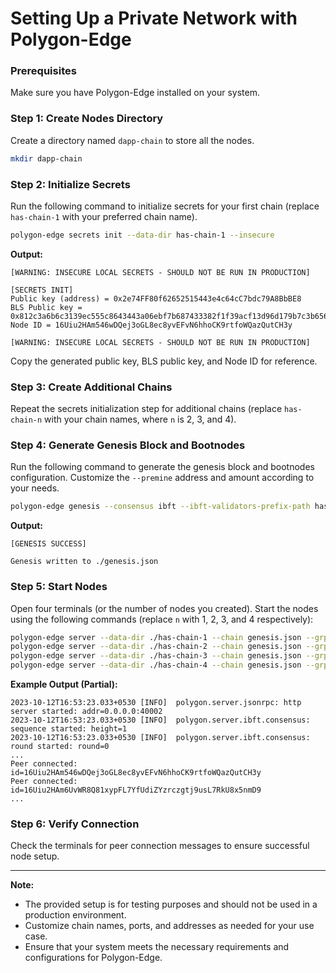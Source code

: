 # Setting Up a Private Network with Polygon-Edge

### Prerequisites
Make sure you have Polygon-Edge installed on your system.

### **Step 1: Create Nodes Directory**
Create a directory named `dapp-chain` to store all the nodes.

```bash
mkdir dapp-chain
```

### **Step 2: Initialize Secrets**
Run the following command to initialize secrets for your first chain (replace `has-chain-1` with your preferred chain name).

```bash
polygon-edge secrets init --data-dir has-chain-1 --insecure
```

**Output:**
```
[WARNING: INSECURE LOCAL SECRETS - SHOULD NOT BE RUN IN PRODUCTION]

[SECRETS INIT]
Public key (address) = 0x2e74FF80f62652515443e4c64cC7bdc79A8BbBE8
BLS Public key = 0x812c3a6b6c3139ec555c8643443a06ebf7b687433382f1f39acf13d96d179b7c3b656e91305d50451c2b735bd126b4b8
Node ID = 16Uiu2HAm546wDQej3oGL8ec8yvEFvN6hhoCK9rtfoWQazQutCH3y

[WARNING: INSECURE LOCAL SECRETS - SHOULD NOT BE RUN IN PRODUCTION]
```

Copy the generated public key, BLS public key, and Node ID for reference.

### **Step 3: Create Additional Chains**
Repeat the secrets initialization step for additional chains (replace `has-chain-n` with your chain names, where `n` is 2, 3, and 4).

### **Step 4: Generate Genesis Block and Bootnodes**
Run the following command to generate the genesis block and bootnodes configuration. Customize the `--premine` address and amount according to your needs.

```bash
polygon-edge genesis --consensus ibft --ibft-validators-prefix-path has-chain- --bootnode /ip4/127.0.0.1/tcp/10001/p2p/16Uiu2HAkvwvxei2xwymMfrUpgKud6SGff23ZWWQ7N92xWb9uotUP --bootnode /ip4/127.0.0.1/tcp/20001/p2p/16Uiu2HAmRD3MDmxB7aJPfBdkEjyGBgwjnmNj2vXbriZwPeFCP6ErP --premine=0x370e221F02A76c8F4C76d3E72cFF8c6f91888fe8:1000000000000000000
```

**Output:**
```
[GENESIS SUCCESS]

Genesis written to ./genesis.json
```

### **Step 5: Start Nodes**
Open four terminals (or the number of nodes you created). Start the nodes using the following commands (replace `n` with 1, 2, 3, and 4 respectively):

```bash
polygon-edge server --data-dir ./has-chain-1 --chain genesis.json --grpc-address :10000 --libp2p :10001 --jsonrpc :10002 --seal --log-level DEBUG
polygon-edge server --data-dir ./has-chain-2 --chain genesis.json --grpc-address :20000 --libp2p :20001 --jsonrpc :20002 --seal --log-level DEBUG
polygon-edge server --data-dir ./has-chain-3 --chain genesis.json --grpc-address :30000 --libp2p :30001 --jsonrpc :30002 --seal --log-level DEBUG
polygon-edge server --data-dir ./has-chain-4 --chain genesis.json --grpc-address :40000 --libp2p :40001 --jsonrpc :40002 --seal --log-level DEBUG
```

**Example Output (Partial):**
```
2023-10-12T16:53:23.033+0530 [INFO]  polygon.server.jsonrpc: http server started: addr=0.0.0.0:40002
2023-10-12T16:53:23.033+0530 [INFO]  polygon.server.ibft.consensus: sequence started: height=1
2023-10-12T16:53:23.033+0530 [INFO]  polygon.server.ibft.consensus: round started: round=0
...
Peer connected: id=16Uiu2HAm546wDQej3oGL8ec8yvEFvN6hhoCK9rtfoWQazQutCH3y
Peer connected: id=16Uiu2HAm6UvWR8Q81xypFL7YfUdiZYzrczgtj9usL7RkU8x5nmD9
...
```

### **Step 6: Verify Connection**
Check the terminals for peer connection messages to ensure successful node setup.

---

**Note:**
- The provided setup is for testing purposes and should not be used in a production environment.
- Customize chain names, ports, and addresses as needed for your use case.
- Ensure that your system meets the necessary requirements and configurations for Polygon-Edge.